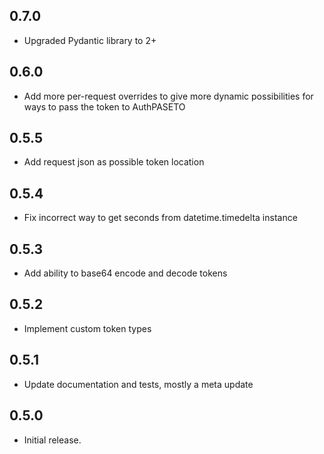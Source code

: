 ## 0.7.0

* Upgraded Pydantic library to 2+

## 0.6.0

* Add more per-request overrides to give more dynamic possibilities for ways to pass the token to AuthPASETO

## 0.5.5

* Add request json as possible token location

## 0.5.4

* Fix incorrect way to get seconds from datetime.timedelta instance 

## 0.5.3

* Add ability to base64 encode and decode tokens

## 0.5.2

* Implement custom token types

## 0.5.1

* Update documentation and tests, mostly a meta update

## 0.5.0

* Initial release.
